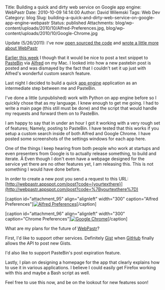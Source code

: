 Title: Building a quick and dirty web service on Google app engine: WebPastr
Date: 2010-10-09 14:14:00
Author: David Wilemski
Tags: Web Dev
Category: blog
Slug: building-a-quick-and-dirty-web-service-on-google-app-engine-webpastr
Status: published
Attachments: blog/wp-content/uploads/2010/10/Alfred-Preferences.jpg, blog/wp-content/uploads/2010/10/Google-Chrome.jpg

Update (5/26/2011): I've now [open sourced the
code](http://github.com/davidwilemski/webpastr) and [wrote a little more
about
WebPastr](http://oromis.davidwilemski.com/blog/191/webpastr-revisited/)

[Earlier this
week](http://twitter.com/#!/davidwilemski/status/26662857425) I though
that it would be nice to post a text snippet to
[PasteBin](http://pastebin.com/) via [Alfred](http://alfredapp.com) on
my Mac. I looked into how a new pastebin post is posted and was dismayed
by the fact that I couldn't set it up just with Alfred's wonderful
custom search feature.

Last night I decided to build a quick [app
engine](http://code.google.com/appengine/) application as an
intermediate step between me and PasteBin.

I've done a little (unpublished) work with Python on app engine before
so I quickly chose that as my language. I knew enough to get me going. I
had to write a main page (this still must be done) and the script that
would handle my requests and forward them on to PasteBin.

I am happy to say that in under an hour I got it working with a very
rough set of features; Namely, posting to PasteBin. I have tested that
this works if you setup a custom search inside of both Alfred and Google
Chrome. I have posted some screenshots of the settings windows for each
app here.

One of the things I keep hearing from both people who work at startups
and even presenters from Google is to actually release something, to
build and iterate. Â Even though I don't even have a webpage designed
for the service yet there are no other features yet, I am releasing
this. This is not something I would have done before.

In order to create a new post you send a request to this URL:
[http://webpastr.appspot.com/post?code={yourtexthere}](http://webpastr.appspot.com/post?code=%7Byourtexthere%7D)

\[caption id="attachment\_95" align="alignleft" width="300"
caption="Alfred
Preferences"\][![](http://oromis.davidwilemski.com/blog/wp-content/uploads/2010/10/Alfred-Preferences-300x89.jpg
"Alfred Preferences")](http://oromis.davidwilemski.com/blog/wp-content/uploads/2010/10/Alfred-Preferences.jpg)\[/caption\]

\[caption id="attachment\_96" align="alignleft" width="300"
caption="Chrome
Preferences"\][![](http://oromis.davidwilemski.com/blog/wp-content/uploads/2010/10/Google-Chrome-300x136.jpg
"Google Chrome")](http://oromis.davidwilemski.com/blog/wp-content/uploads/2010/10/Google-Chrome.jpg)\[/caption\]

What are my plans for the future of
[WebPastr](http://webpastr.appspot.com)?

First, I'd like to support other services. Definitely
[Gist](http://gist.github.com/) when [GitHub](http://Github.com) finally
allows the API to post new Gists.

I'd also like to support PasteBin's post expiration feature.

Lastly, I plan on designing a homepage for the app that clearly explains
how to use it in various applications. I believe I could easily get
Firefox working with this and maybe a Bash script as well.

Feel free to use this now, and be on the lookout for new features soon\!
